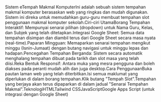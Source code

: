 Sistem eTempah Makmal KomputerIni adalah sebuah sistem tempahan makmal komputer berasaskan web yang ringkas dan mudah digunakan. Sistem ini direka untuk memudahkan guru-guru membuat tempahan slot penggunaan makmal komputer sekolah.Ciri-ciri UtamaBorang Tempahan Interaktif: Mempunyai senarai pilihan (dropdown) untuk Nama Guru, Kelas, dan Subjek yang telah ditetapkan.Integrasi Google Sheet: Semua data tempahan disimpan dan diambil terus dari Google Sheet secara masa nyata (real-time).Paparan Mingguan: Memaparkan senarai tempahan mengikut minggu (Isnin-Jumaat) dengan butang navigasi untuk minggu lepas dan hadapan.Pencegahan Tempahan Berganda: Sistem secara automatik menghalang tempahan dibuat pada tarikh dan slot masa yang telah diisi.Reka Bentuk Responsif: Antara muka yang mesra pengguna dan boleh diakses pada peranti mudah alih dan juga desktop.Cara PenggunaanBuka pautan laman web yang telah diterbitkan.Isi semua maklumat yang diperlukan di dalam borang tempahan.Klik butang "Tempah Slot".Tempahan yang berjaya akan terus dipaparkan di dalam jadual "Senarai Tempahan Makmal".TeknologiHTMLTailwind CSSJavaScriptGoogle Apps Script (untuk integrasi dengan Google Sheet)